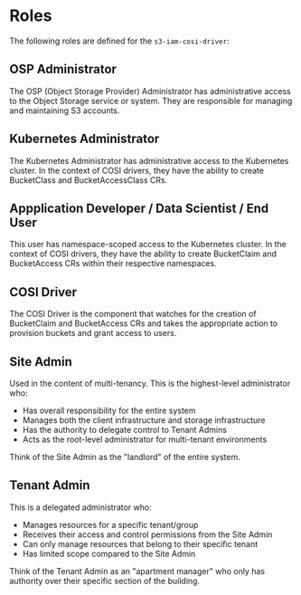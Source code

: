 # Roles

The following roles are defined for the `s3-iam-cosi-driver`:

## OSP Administrator

The OSP (Object Storage Provider) Administrator has administrative access to the Object Storage service or system. They are responsible for managing and maintaining S3 accounts.

## Kubernetes Administrator

The Kubernetes Administrator has administrative access to the Kubernetes cluster. In the context of COSI drivers, they have the ability to create BucketClass and BucketAccessClass CRs.

## Appplication Developer / Data Scientist / End User

This user has namespace-scoped access to the Kubernetes cluster. In the context of COSI drivers, they have the ability to create BucketClaim and BucketAccess CRs within their respective namespaces.

## COSI Driver

The COSI Driver is the component that watches for the creation of BucketClaim and BucketAccess CRs and takes the appropriate action to provision buckets and grant access to users.

## Site Admin

Used in the content of multi-tenancy.  This is the highest-level administrator who:

- Has overall responsibility for the entire system
- Manages both the client infrastructure and storage infrastructure
- Has the authority to delegate control to Tenant Admins
- Acts as the root-level administrator for multi-tenant environments

Think of the Site Admin as the "landlord" of the entire system.

## Tenant Admin

This is a delegated administrator who:

- Manages resources for a specific tenant/group
- Receives their access and control permissions from the Site Admin
- Can only manage resources that belong to their specific tenant
- Has limited scope compared to the Site Admin

Think of the Tenant Admin as an "apartment manager" who only has authority over their specific section of the building.
